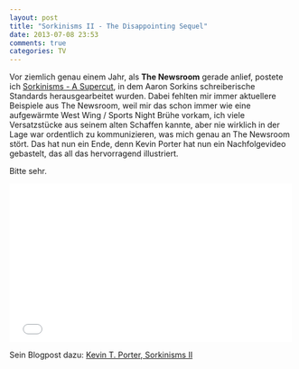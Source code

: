 ```yaml
---
layout: post
title: "Sorkinisms II - The Disappointing Sequel"
date: 2013-07-08 23:53
comments: true
categories: TV
---
```


Vor ziemlich genau einem Jahr, als **The Newsroom** gerade anlief, postete ich [Sorkinisms - A Supercut](http://hirnrekorder.de/2012/06/sorkinisms-a-supercut/), in dem Aaron Sorkins schreiberische Standards herausgearbeitet wurden. Dabei fehlten mir immer aktuellere Beispiele aus The Newsroom, weil mir das schon immer wie eine aufgewärmte West Wing / Sports Night Brühe vorkam, ich viele Versatzstücke aus seinem alten Schaffen kannte, aber nie wirklich in der Lage war ordentlich zu kommunizieren, was mich genau an The Newsroom stört. Das hat nun ein Ende, denn Kevin Porter hat nun ein Nachfolgevideo gebastelt, das all das hervorragend illustriert.

Bitte sehr.

<iframe width="500" height="281" src="//www.youtube.com/embed/7jeuV3xXxUc" frameborder="0" allowfullscreen></iframe>

Sein Blogpost dazu: [Kevin T. Porter, Sorkinisms II](http://kevintporter.tumblr.com/post/54911824674/sorkinisms-ii)